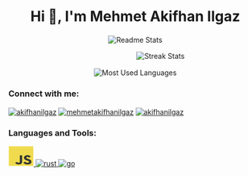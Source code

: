 <h1 align="center">Hi 👋, I'm Mehmet Akifhan Ilgaz</h1>


<p align="center" > <img align="center"  src="https://github-readme-stats.vercel.app/api?username=akifhanilgaz&show_icons=true&locale=en&theme=dark-smoky" alt="Readme Stats" /></p>
<p align="center" style="padding-left:100px;"> <img align="center"  src="https://streak-stats.demolab.com?user=AkifhanIlgaz&theme=dark-smoky&hide_border=true" alt="Streak Stats" /></p>
<p align="center"> <img align="center"  src="https://github-readme-stats.vercel.app/api/top-langs/?username=AkifhanIlgaz&theme=dark-smoky&hide=Makefile,RenderScript,HTML,CSS,Solidity" alt="Most Used Languages" /></p>


<h3 align="left">Connect with me:</h3>
<p align="left">
<a href="https://twitter.com/akifhanilgaz" target="blank"><img align="center" src="https://raw.githubusercontent.com/rahuldkjain/github-profile-readme-generator/master/src/images/icons/Social/twitter.svg" alt="akifhanilgaz" height="30" width="40" /></a>
<a href="https://linkedin.com/in/mehmetakifhanilgaz" target="blank"><img align="center" src="https://raw.githubusercontent.com/rahuldkjain/github-profile-readme-generator/master/src/images/icons/Social/linked-in-alt.svg" alt="mehmetakifhanilgaz" height="30" width="40" /></a>
<a href="https://www.leetcode.com/akifhanilgaz" target="blank"><img align="center" src="https://raw.githubusercontent.com/rahuldkjain/github-profile-readme-generator/master/src/images/icons/Social/leet-code.svg" alt="akifhanilgaz" height="30" width="40" /></a>
</p>

<h3 align="left">Languages and Tools:</h3>
 
<a href="https://developer.mozilla.org/en-US/docs/Web/JavaScript" target="_blank" rel="noreferrer"> <img src="https://raw.githubusercontent.com/devicons/devicon/master/icons/javascript/javascript-original.svg" alt="javascript" width="50" height="40"/> </a> 
<a href="https://www.rust-lang.org" target="_blank" rel="noreferrer"> <img src="https://encrypted-tbn0.gstatic.com/images?q=tbn:ANd9GcS-mEJYO1teHZ2xd7d_bp911aAoqJyPxd5ivuQNKr8mgw&s" alt="rust" width="50" height="40" background-color="white"/> </a> 
<a href="https://go.dev" target="_blank" rel="noreferrer"> <img src="https://www.svgrepo.com/download/353830/gopher.svg" alt="go" width="50" height="40" background-color="white"/> </a> 


